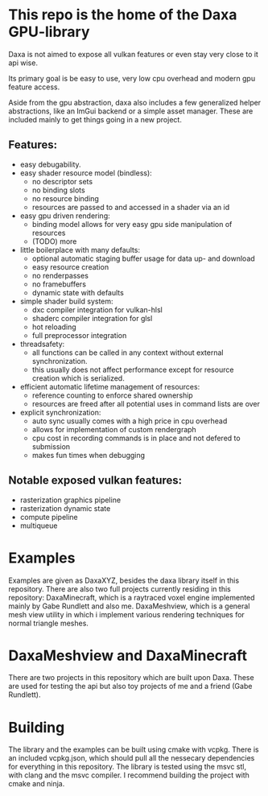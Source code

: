 # This repo is the home of the Daxa GPU-library

Daxa is not aimed to expose all vulkan features or even stay very close to it api wise. 

Its primary goal is be easy to use, very low cpu overhead and modern gpu feature access.

Aside from the gpu abstraction, daxa also includes a few generalized helper abstractions, like an ImGui backend or a simple asset manager. These are included mainly to get things going in a new project.

## Features:

* easy debugability.
* easy shader resource model (bindless):
  * no descriptor sets
  * no binding slots
  * no resource binding
  * resources are passed to and accessed in a shader via an id
* easy gpu driven rendering:
  * binding model allows for very easy gpu side manipulation of resources
  * (TODO) more
* little boilerplace with many defaults:
  * optional automatic staging buffer usage for data up- and download
  * easy resource creation
  * no renderpasses
  * no framebuffers
  * dynamic state with defaults
* simple shader build system:
  * dxc compiler integration for vulkan-hlsl
  * shaderc compiler integration for glsl
  * hot reloading
  * full preprocessor integration
* threadsafety:
  * all functions can be called in any context without external synchronization.
  * this usually does not affect performance except for resource creation which is serialized.
* efficient automatic lifetime management of resources:
  * reference counting to enforce shared ownership
  * resources are freed after all potential uses in command lists are over
* explicit synchronization:
  * auto sync usually comes with a high price in cpu overhead
  * allows for implementation of custom rendergraph
  * cpu cost in recording commands is in place and not defered to submission
  * makes fun times when debugging
## Notable exposed vulkan features:
* rasterization graphics pipeline
* rasterization dynamic state
* compute pipeline
* multiqueue

# Examples
Examples are given as DaxaXYZ, besides the daxa library itself in this repository. There are also two full projects currently residing in this repository:
DaxaMinecraft, which is a raytraced voxel engine implemented mainly by Gabe Rundlett and also me.
DaxaMeshview, which is a general mesh view utility in which i implement various rendering techniques for normal triangle meshes.

# DaxaMeshview and DaxaMinecraft

There are two projects in this repository which are built upon Daxa. These are used for testing the api but also toy projects of me and a friend (Gabe Rundlett).

# Building
The library and the examples can be built using cmake with vcpkg. There is an included vcpkg.json, which should pull all the nessecary dependencies for everything in this repository.
The library is tested using the msvc stl, with clang and the msvc compiler. I recommend building the project with cmake and ninja.
